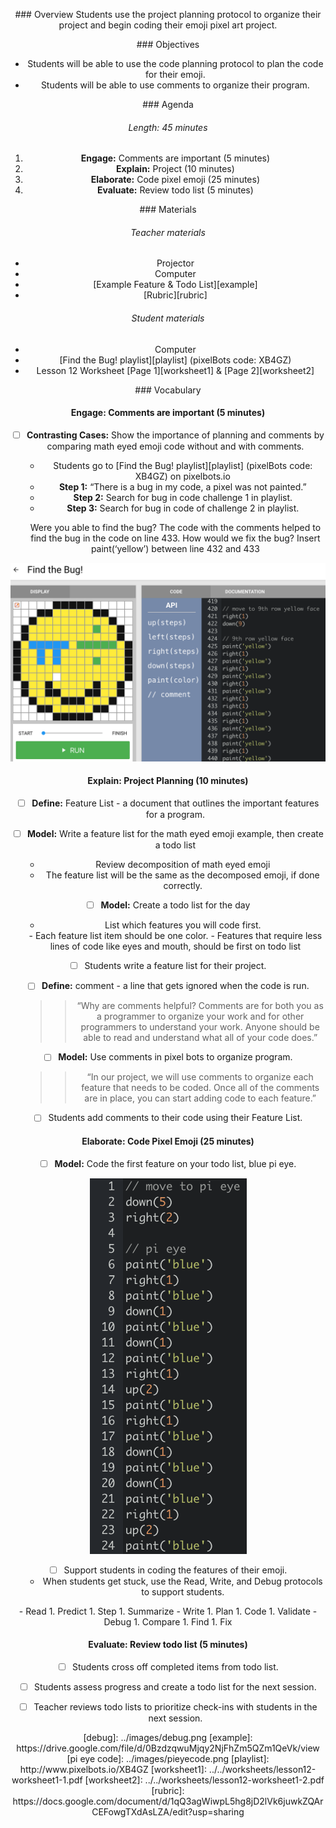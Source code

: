 <header title='Lesson 12: Coding Pixel Emojis' subtitle='plugged'/>

<notable>

<iconp src='/icons/activity.png'>### Overview</iconp>
Students use the project planning protocol to organize their project and begin coding their emoji pixel art project.



<iconp src='/icons/objectives.png'>### Objectives</iconp>

- Students will be able to use the code planning protocol to plan the code for their emoji.
- Students will be able to use comments to organize their program.


<iconp src='/icons/agenda.png'>### Agenda</iconp>
###### Length: 45 minutes
1. **Engage:** Comments are important (5 minutes)
2. **Explain:** Project (10 minutes)
3. **Elaborate:** Code pixel emoji (25 minutes)
4. **Evaluate:** Review todo list (5 minutes)




<note>

<iconp src='/icons/materials.png'>### Materials</iconp>

###### Teacher materials
- Projector
- Computer
- [Example Feature & Todo List][example]
- [Rubric][rubric]


###### Student materials
- Computer
- [Find the Bug! playlist][playlist] (pixelBots code: XB4GZ)
- Lesson 12 Worksheet [Page 1][worksheet1] & [Page 2][worksheet2]


<iconp src='/icons/vocab.png'>### Vocabulary</iconp>

</note>

#### Engage: Comments are important (5 minutes)
- [ ] **Contrasting Cases:** Show the importance of planning and comments by comparing math eyed emoji code without and with comments.
  - Students go to [Find the Bug! playlist][playlist] (pixelBots code: XB4GZ) on pixelbots.io
  - **Step 1:** “There is a bug in my code, a pixel was not painted.”
  - **Step 2:**  Search for bug in code challenge 1 in playlist.
  - **Step 3:** Search for bug in code of challenge 2 in playlist.

  <iconp type='question'>Were you able to find the bug?</iconp>
  <iconp type='answer'>The code with the comments helped to find the bug in the code on line 433.</iconp>
  <iconp type='question'>How would we fix the bug?</iconp>
  <iconp type='answer'>Insert paint(‘yellow’) between line 432 and 433</iconp>

![debug](./images/debug.png)

#### Explain: Project Planning (10 minutes)

- [ ] **Define:** Feature List - a document that outlines the important features for a program.

- [ ] **Model:** Write a feature list for the math eyed emoji example, then create a todo list
  - Review decomposition of math eyed emoji
  - The feature list will be the same as the decomposed emoji, if done correctly.
- [ ] **Model:** Create a todo list for the day
  - List which features you will code first.

  <note type="tip" title="Tip">
  - Each feature list item should be one color.
  - Features that require less lines of code like eyes and mouth,
    should be first on todo list
  </note>

- [ ] Students write a feature list for their project.

- [ ] **Define:** comment - a line that gets ignored when the code is run.
  >> “Why are comments helpful? Comments are for both you as a programmer to organize your work and for other programmers to understand your work. Anyone should be able to read and understand what all of your code does.”

- [ ] **Model:** Use comments in pixel bots to organize program.
  >> “In our project, we will use comments to organize each feature that needs to be coded. Once all of the comments are in place, you can start adding code to each feature.”

- [ ] Students add comments to their code using their Feature List.

#### Elaborate: Code Pixel Emoji (25 minutes)

- [ ] **Model:** Code the first feature on your todo list, blue pi eye.

![pi eye code](./images/pieyecode.png)

- [ ] Support students in coding the features of their emoji.
  - When students get stuck, use the Read, Write, and Debug protocols to support students.

<note type="reminder" title="Reminder: Protocols">
- Read
  1. Predict
  1. Step
  1. Summarize
- Write
  1. Plan
  1. Code
  1. Validate
- Debug
  1. Compare
  1. Find
  1. Fix
  </note>

#### Evaluate: Review todo list (5 minutes)

- [ ] Students cross off completed items from todo list.
- [ ] Students assess progress and create a todo list for the next session.
- [ ] Teacher reviews todo lists to prioritize check-ins with students in the next session.



</notable>
[debug]: ../images/debug.png
[example]: https://drive.google.com/file/d/0BzdzqwuMjqy2NjFhZm5QZm1QeVk/view
[pi eye code]: ../images/pieyecode.png
[playlist]: http://www.pixelbots.io/XB4GZ
[worksheet1]: ../../worksheets/lesson12-worksheet1-1.pdf
[worksheet2]: ../../worksheets/lesson12-worksheet1-2.pdf
[rubric]: https://docs.google.com/document/d/1qQ3agWiwpL5hg8jD2lVk6juwkZQArCEFowgTXdAsLZA/edit?usp=sharing
